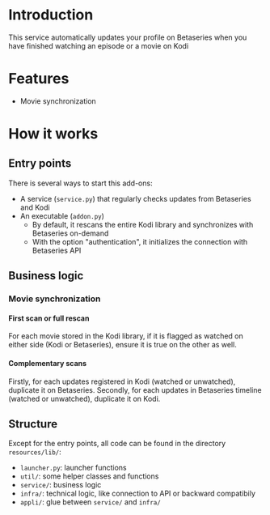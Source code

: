 Introduction
============

This service automatically updates your profile on Betaseries when you have finished watching an episode or a movie on Kodi

Features
========

* Movie synchronization

How it works
============

Entry points
------------

There is several ways to start this add-ons:
* A service (`service.py`) that regularly checks updates from Betaseries and Kodi
* An executable (`addon.py`)
  * By default, it rescans the entire Kodi library and synchronizes with Betaseries on-demand
  * With the option "authentication", it initializes the connection with Betaseries API

Business logic
--------------

### Movie synchronization

#### First scan or full rescan

For each movie stored in the Kodi library, if it is flagged as watched on either side (Kodi or Betaseries), ensure it is true on the other as well.

#### Complementary scans

Firstly, for each updates registered in Kodi (watched or unwatched), duplicate it on Betaseries.
Secondly, for each updates in Betaseries timeline (watched or unwatched), duplicate it on Kodi.

Structure
---------

Except for the entry points, all code can be found in the directory `resources/lib/`:
* `launcher.py`: launcher functions
* `util/`: some helper classes and functions
* `service/`: business logic
* `infra/`: technical logic, like connection to API or backward compatibily
* `appli/`: glue between `service/` and `infra/`
